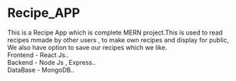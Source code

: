 # Recipe_APP


This is a Recipe App which is complete MERN project.This is used to read recipes mmade by other users , to make own recipes and display for public, We also have option to save our recipes which we like.                                                                                                          
Frontend - React Js..                                                                                                                                          
Backend - Node Js , Express..                                                                                                                                  
DataBase - MongoDB..



